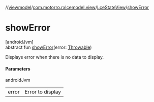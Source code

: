 //[viewmodel](../../../index.md)/[com.motorro.rxlcemodel.view](../index.md)/[LceStateView](index.md)/[showError](show-error.md)

# showError

[androidJvm]\
abstract fun [showError](show-error.md)(error: [Throwable](https://kotlinlang.org/api/latest/jvm/stdlib/kotlin/-throwable/index.html))

Displays error when there is no data to display.

#### Parameters

androidJvm

| | |
|---|---|
| error | Error to display |
